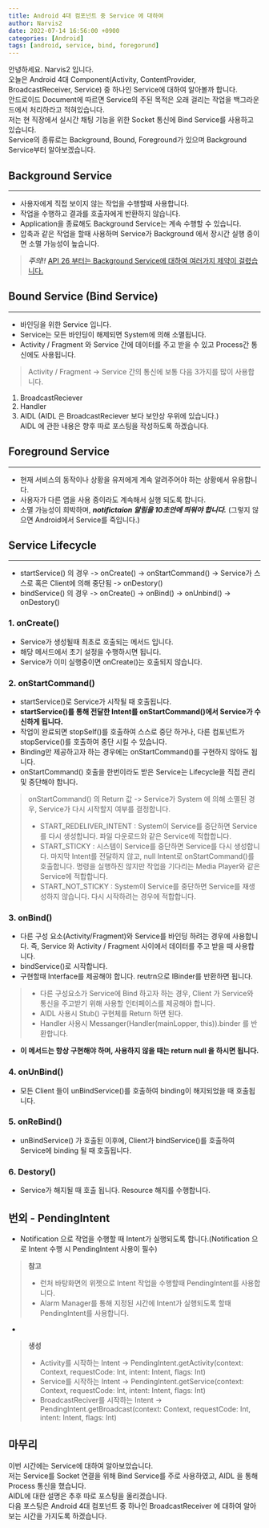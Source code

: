```yaml
---
title: Android 4대 컴포넌트 중 Service 에 대하여 
author: Narvis2
date: 2022-07-14 16:56:00 +0900
categories: [Android]
tags: [android, service, bind, foregorund]
---
```


안녕하세요. Narvis2 입니다.  
오늘은 Android 4대 Component(Activity, ContentProvider, BroadcastReceiver, Service) 중 하나인 Service에 대하여 알아볼까 합니다.  
안드로이드 Document에 따르면 Service의 주된 목적은 오래 걸리는 작업을 백그라운드에서 처리하라고 적혀있습니다.  
저는 현 직장에서 실시간 채팅 기능을 위한 Socket 통신에 Bind Service를 사용하고 있습니다.  
Service의 종류로는 Background, Bound, Foreground가 있으며 Background Service부터 알아보겠습니다. 

## Background Service
---
- 사용자에게 직접 보이지 않는 작업을 수행할때 사용합니다. 
- 작업을 수행하고 결과를 호출자에게 반환하지 않습니다.
- Application을 종료해도 Background Service는 계속 수행할 수 있습니다.
- 압축과 같은 작업을 할때 사용하며 Service가 Background 에서 장시간 실행 중이면 소멸 가능성이 높습니다.
> **_주의!!_** [API 26 부터는 Background Service에 대하여 여러가지 제약이 걸렸습니다.](https://developer.android.com/about/versions/oreo/background)  

## Bound Service (Bind Service)
---
- 바인딩을 위한 Service 입니다. 
- Service는 모든 바인딩이 해제되면 System에 의해 소멸됩니다.
- Activity / Fragment 와 Service 간에 데이터를 주고 받을 수 있고 Process간 통신에도 사용됩니다.
> Activity / Fragment -> Service 간의 통신에 보통 다음 3가지를 많이 사용합니다.  
1. BroadcastReciever
2. Handler
3. AIDL (AIDL 은 BroadcastReciever 보다 보안상 우위에 있습니다.)  
AIDL 에 관한 내용은 향후 따로 포스팅을 작성하도록 하겠습니다.

## Foreground Service
---
- 현재 서비스의 동작이나 상황을 유저에게 계속 알려주어야 하는 상황에서 유용합니다.
- 사용자가 다른 앱을 사용 중이라도 계속해서 실행 되도록 합니다.
- 소멸 가능성이 희박하며, **_notifictaion 알림을 10초안에 띄워야 합니다._** (그렇지 않으면 Android에서 Service를 죽입니다.)

## Service Lifecycle
---
- startService() 의 경우 -> onCreate() -> onStartCommand() -> Service가 스스로 혹은 Client에 의해 중단됨 -> onDestory()
- bindService() 의 경우 -> onCreate() -> onBind() -> onUnbind() -> onDestory()  
### 1. onCreate()
  - Service가 생성될때 최초로 호출되는 메서드 입니다.
  - 해당 메서드에서 초기 설정을 수행하시면 됩니다.
  - Service가 이미 실행중이면 onCreate()는 호출되지 않습니다.
  
  ### 2. onStartCommand()
  - startService()로 Service가 시작될 때 호출됩니다.
  - **startService()를 통해 전달한 Intent를 onStartCommand()에서 Service가 수신하게 됩니다.**
  - 작업이 완료되면 stopSelf()를 호출하여 스스로 중단 하거나, 다른 컴포넌트가 stopService()를 호출하여 중단 시킬 수 있습니다.
  - Binding만 제공하고자 하는 경우에는 onStartCommand()를 구현하지 않아도 됩니다.
  - onStartCommand() 호출을 한번이라도 받은 Service는 Lifecycle을 직접 관리 및 중단해야 합니다.
  > onStartCommand() 의 Return 값 -> Service가 System 에 의해 소멸된 경우, Service가 다시 시작할지 여부를 결정합니다.
  > - START_REDELIVER_INTENT : System이 Service를 중단하면 Service를 다시 생성합니다. 파일 다운로드와 같은 Service에 적합합니다.
  > - START_STICKY : 시스템이 Service를 중단하면 Service를 다시 생성합니다.
                     마지막 Intent를 전달하지 않고, null Intent로 onStartCommand()를 호출합니다.
                     명령을 실행하진 않지만 작업을 기다리는 Media Player와 같은 Service에 적합합니다.
  > - START_NOT_STICKY : System이 Service를 중단하면 Service를 재생성하지 않습니다.
                         다시 시작하려는 경우에 적합합니다.

  ### 3. onBind()
  - 다른 구성 요소(Activity/Fragment)와 Service를 바인딩 하려는 경우에 사용합니다. 즉, Service 와 Activity / Fragment 사이에서 데이터를 주고 받을 때 사용합니다.
  - bindService()로 시작합니다.
  - 구현할때 Interface를 제공해야 합니다. reutrn으로 IBinder를 반환하면 됩니다.
  > - 다른 구성요소가 Service에 Bind 하고자 하는 경우, Client 가 Service와 통신을 주고받기 위해 사용할 인터페이스를 제공해야 합니다.
  > - AIDL 사용시 Stub() 구현체를 Return 하면 된다.
  > - Handler 사용시 Messanger(Handler(mainLopper, this)).binder 를 반환합니다.
  - **이 메서드는 항상 구현해야 하며, 사용하지 않을 때는 return null 을 하시면 됩니다.**

  ### 4. onUnBind()
  - 모든 Client 들이 unBindService()를 호출하여 binding이 해지되었을 때 호출됩니다.

  ### 5. onReBind()
  - unBindService() 가 호출된 이후에, Client가 bindService()를 호출하여 Service에 binding 될 때 호출됩니다.
  
  ### 6. Destory()
  - Service가 해지될 때 호출 됩니다. Resource 해지를 수행합니다.

## 번외 - PendingIntent
- Notification 으로 작업을 수행할 때 Intent가 실행되도록 합니다.(Notification 으로 Intent 수행 시 PendingIntent 사용이 필수)
> **참고** 
> - 런처 바탕화면의 위젯으로 Intent 작업을 수행할때 PendingIntent를 사용합니다.  
> - Alarm Manager를 통해 지정된 시간에 Intent가 실행되도록 할때 PendingIntent를 사용합니다.  
- 
> **생성**
> - Activity를 시작하는 Intent -> PendingIntent.getActivity(context: Context, requestCode: Int, intent: Intent, flags: Int)
> - Service를 시작하는 Intent -> PendingIntent.getService(context: Context, requestCode: Int, intent: Intent, flags: Int)
> - BroadcastReciver를 시작하는 Intent -> PendingIntent.getBroadcast(context: Context, requestCode: Int, intent: Intent, flags: Int)

## 마무리
이번 시간에는 Service에 대하여 알아보았습니다.  
저는 Service를 Socket 연결을 위해 Bind Service를 주로 사용하였고, AIDL 을 통해 Process 통신을 했습니다.  
AIDL에 대한 설명은 추후 따로 포스팅을 올리겠습니다.  
다음 포스팅은 Android 4대 컴포넌트 중 하나인 BroadcastReceiver 에 대하여 알아보는 시간을 가지도록 하겠습니다.